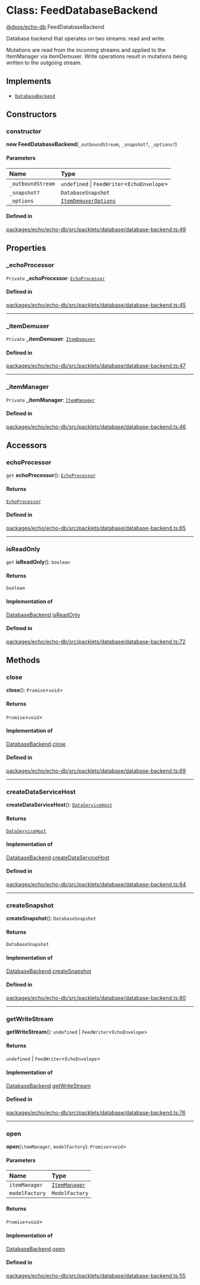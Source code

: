 # Class: FeedDatabaseBackend

[@dxos/echo-db](../modules/dxos_echo_db.md).FeedDatabaseBackend

Database backend that operates on two streams: read and write.

Mutations are read from the incoming streams and applied to the ItemManager via ItemDemuxer.
Write operations result in mutations being written to the outgoing stream.

## Implements

- [`DatabaseBackend`](../interfaces/dxos_echo_db.DatabaseBackend.md)

## Constructors

### constructor

**new FeedDatabaseBackend**(`_outboundStream`, `_snapshot?`, `_options?`)

#### Parameters

| Name | Type |
| :------ | :------ |
| `_outboundStream` | `undefined` \| `FeedWriter`<`EchoEnvelope`\> |
| `_snapshot?` | `DatabaseSnapshot` |
| `_options` | [`ItemDemuxerOptions`](../interfaces/dxos_echo_db.ItemDemuxerOptions.md) |

#### Defined in

[packages/echo/echo-db/src/packlets/database/database-backend.ts:49](https://github.com/dxos/dxos/blob/main/packages/echo/echo-db/src/packlets/database/database-backend.ts#L49)

## Properties

### \_echoProcessor

 `Private` **\_echoProcessor**: [`EchoProcessor`](../types/dxos_echo_db.EchoProcessor.md)

#### Defined in

[packages/echo/echo-db/src/packlets/database/database-backend.ts:45](https://github.com/dxos/dxos/blob/main/packages/echo/echo-db/src/packlets/database/database-backend.ts#L45)

___

### \_itemDemuxer

 `Private` **\_itemDemuxer**: [`ItemDemuxer`](dxos_echo_db.ItemDemuxer.md)

#### Defined in

[packages/echo/echo-db/src/packlets/database/database-backend.ts:47](https://github.com/dxos/dxos/blob/main/packages/echo/echo-db/src/packlets/database/database-backend.ts#L47)

___

### \_itemManager

 `Private` **\_itemManager**: [`ItemManager`](dxos_echo_db.ItemManager.md)

#### Defined in

[packages/echo/echo-db/src/packlets/database/database-backend.ts:46](https://github.com/dxos/dxos/blob/main/packages/echo/echo-db/src/packlets/database/database-backend.ts#L46)

## Accessors

### echoProcessor

`get` **echoProcessor**(): [`EchoProcessor`](../types/dxos_echo_db.EchoProcessor.md)

#### Returns

[`EchoProcessor`](../types/dxos_echo_db.EchoProcessor.md)

#### Defined in

[packages/echo/echo-db/src/packlets/database/database-backend.ts:65](https://github.com/dxos/dxos/blob/main/packages/echo/echo-db/src/packlets/database/database-backend.ts#L65)

___

### isReadOnly

`get` **isReadOnly**(): `boolean`

#### Returns

`boolean`

#### Implementation of

[DatabaseBackend](../interfaces/dxos_echo_db.DatabaseBackend.md).[isReadOnly](../interfaces/dxos_echo_db.DatabaseBackend.md#isreadonly)

#### Defined in

[packages/echo/echo-db/src/packlets/database/database-backend.ts:72](https://github.com/dxos/dxos/blob/main/packages/echo/echo-db/src/packlets/database/database-backend.ts#L72)

## Methods

### close

**close**(): `Promise`<`void`\>

#### Returns

`Promise`<`void`\>

#### Implementation of

[DatabaseBackend](../interfaces/dxos_echo_db.DatabaseBackend.md).[close](../interfaces/dxos_echo_db.DatabaseBackend.md#close)

#### Defined in

[packages/echo/echo-db/src/packlets/database/database-backend.ts:69](https://github.com/dxos/dxos/blob/main/packages/echo/echo-db/src/packlets/database/database-backend.ts#L69)

___

### createDataServiceHost

**createDataServiceHost**(): [`DataServiceHost`](dxos_echo_db.DataServiceHost.md)

#### Returns

[`DataServiceHost`](dxos_echo_db.DataServiceHost.md)

#### Implementation of

[DatabaseBackend](../interfaces/dxos_echo_db.DatabaseBackend.md).[createDataServiceHost](../interfaces/dxos_echo_db.DatabaseBackend.md#createdataservicehost)

#### Defined in

[packages/echo/echo-db/src/packlets/database/database-backend.ts:84](https://github.com/dxos/dxos/blob/main/packages/echo/echo-db/src/packlets/database/database-backend.ts#L84)

___

### createSnapshot

**createSnapshot**(): `DatabaseSnapshot`

#### Returns

`DatabaseSnapshot`

#### Implementation of

[DatabaseBackend](../interfaces/dxos_echo_db.DatabaseBackend.md).[createSnapshot](../interfaces/dxos_echo_db.DatabaseBackend.md#createsnapshot)

#### Defined in

[packages/echo/echo-db/src/packlets/database/database-backend.ts:80](https://github.com/dxos/dxos/blob/main/packages/echo/echo-db/src/packlets/database/database-backend.ts#L80)

___

### getWriteStream

**getWriteStream**(): `undefined` \| `FeedWriter`<`EchoEnvelope`\>

#### Returns

`undefined` \| `FeedWriter`<`EchoEnvelope`\>

#### Implementation of

[DatabaseBackend](../interfaces/dxos_echo_db.DatabaseBackend.md).[getWriteStream](../interfaces/dxos_echo_db.DatabaseBackend.md#getwritestream)

#### Defined in

[packages/echo/echo-db/src/packlets/database/database-backend.ts:76](https://github.com/dxos/dxos/blob/main/packages/echo/echo-db/src/packlets/database/database-backend.ts#L76)

___

### open

**open**(`itemManager`, `modelFactory`): `Promise`<`void`\>

#### Parameters

| Name | Type |
| :------ | :------ |
| `itemManager` | [`ItemManager`](dxos_echo_db.ItemManager.md) |
| `modelFactory` | `ModelFactory` |

#### Returns

`Promise`<`void`\>

#### Implementation of

[DatabaseBackend](../interfaces/dxos_echo_db.DatabaseBackend.md).[open](../interfaces/dxos_echo_db.DatabaseBackend.md#open)

#### Defined in

[packages/echo/echo-db/src/packlets/database/database-backend.ts:55](https://github.com/dxos/dxos/blob/main/packages/echo/echo-db/src/packlets/database/database-backend.ts#L55)
